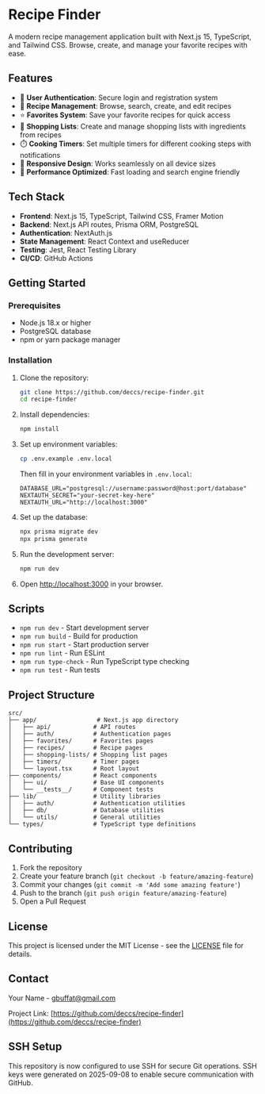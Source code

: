 # Recipe Finder

A modern recipe management application built with Next.js 15, TypeScript, and Tailwind CSS. Browse, create, and manage your favorite recipes with ease.

## Features

- 🔐 **User Authentication**: Secure login and registration system
- 🍳 **Recipe Management**: Browse, search, create, and edit recipes
- ⭐ **Favorites System**: Save your favorite recipes for quick access
- 🛒 **Shopping Lists**: Create and manage shopping lists with ingredients from recipes
- ⏱️ **Cooking Timers**: Set multiple timers for different cooking steps with notifications
- 📱 **Responsive Design**: Works seamlessly on all device sizes
- 🚀 **Performance Optimized**: Fast loading and search engine friendly

## Tech Stack

- **Frontend**: Next.js 15, TypeScript, Tailwind CSS, Framer Motion
- **Backend**: Next.js API routes, Prisma ORM, PostgreSQL
- **Authentication**: NextAuth.js
- **State Management**: React Context and useReducer
- **Testing**: Jest, React Testing Library
- **CI/CD**: GitHub Actions

## Getting Started

### Prerequisites

- Node.js 18.x or higher
- PostgreSQL database
- npm or yarn package manager

### Installation

1. Clone the repository:
   ```bash
   git clone https://github.com/deccs/recipe-finder.git
   cd recipe-finder
   ```

2. Install dependencies:
   ```bash
   npm install
   ```

3. Set up environment variables:
   ```bash
   cp .env.example .env.local
   ```
   Then fill in your environment variables in `.env.local`:
   ```
   DATABASE_URL="postgresql://username:password@host:port/database"
   NEXTAUTH_SECRET="your-secret-key-here"
   NEXTAUTH_URL="http://localhost:3000"
   ```

4. Set up the database:
   ```bash
   npx prisma migrate dev
   npx prisma generate
   ```

5. Run the development server:
   ```bash
   npm run dev
   ```

6. Open [http://localhost:3000](http://localhost:3000) in your browser.

## Scripts

- `npm run dev` - Start development server
- `npm run build` - Build for production
- `npm run start` - Start production server
- `npm run lint` - Run ESLint
- `npm run type-check` - Run TypeScript type checking
- `npm run test` - Run tests

## Project Structure

```
src/
├── app/                 # Next.js app directory
│   ├── api/            # API routes
│   ├── auth/           # Authentication pages
│   ├── favorites/      # Favorites pages
│   ├── recipes/        # Recipe pages
│   ├── shopping-lists/ # Shopping list pages
│   ├── timers/         # Timer pages
│   └── layout.tsx      # Root layout
├── components/         # React components
│   ├── ui/             # Base UI components
│   └── __tests__/      # Component tests
├── lib/                # Utility libraries
│   ├── auth/           # Authentication utilities
│   ├── db/             # Database utilities
│   └── utils/          # General utilities
└── types/              # TypeScript type definitions
```

## Contributing

1. Fork the repository
2. Create your feature branch (`git checkout -b feature/amazing-feature`)
3. Commit your changes (`git commit -m 'Add some amazing feature'`)
4. Push to the branch (`git push origin feature/amazing-feature`)
5. Open a Pull Request

## License

This project is licensed under the MIT License - see the [LICENSE](LICENSE) file for details.

## Contact

Your Name - gbuffat@gmail.com

Project Link: [https://github.com/deccs/recipe-finder](https://github.com/deccs/recipe-finder)

## SSH Setup

This repository is now configured to use SSH for secure Git operations. SSH keys were generated on 2025-09-08 to enable secure communication with GitHub.
